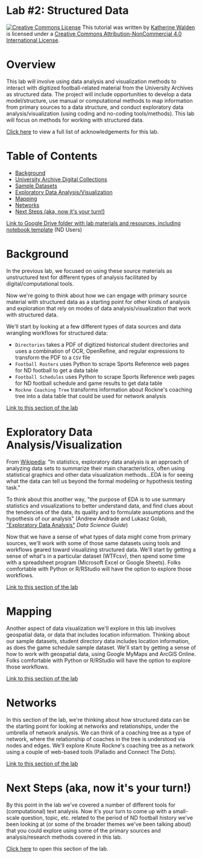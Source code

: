 # Lab #2: Structured Data

<a href="http://creativecommons.org/licenses/by-nc/4.0/" rel="license"><img style="border-width: 0;" src="https://i.creativecommons.org/l/by-nc/4.0/88x31.png" alt="Creative Commons License" /></a>
This tutorial was written by <a href="https://github.com/kwaldenphd">Katherine Walden</a> is licensed under a <a href="http://creativecommons.org/licenses/by-nc/4.0/" rel="license">Creative Commons Attribution-NonCommercial 4.0 International License</a>.

# Overview

This lab will involve using data analysis and visualization methods to interact with digitized football-related material from the University Archives as structured data. The project will include opportunities to develop a data model/structure, use manual or computational methods to map information from primary sources to a data structure, and conduct exploratory data analysis/visualization (using coding and no-coding tools/methods). This lab will focus on methods for working with structured data. 

[Click here](https://github.com/kwaldenphd/football-structured-data/blob/main/acknowledgements.md) to view a full list of acknowledgements for this lab.

# Table of Contents

- [Background](#background)
- [University Archive Digital Collections](#university-archive-digital-collections)
- [Sample Datasets](#sample-datasets)
- [Exploratory Data Analysis/Visualization](#exploratory-data-analysisvisualization)
- [Mapping](#mapping)
- [Networks](#networks)
- [Next Steps (aka, now it's your turn!)](#next-steps-aka-now-its-your-turn)

[Link to Google Drive folder with lab materials and resources, including notebook template](https://drive.google.com/drive/folders/1BYuxNOQ-FoWuYtL8hVWZq0Re-FInkXr3?usp=sharing) (ND Users)

# Background

In the previous lab, we focused on using these source materials as unstructured text for different types of analysis facilitated by digital/computational tools.

Now we're going to think about how we can engage with primary source material with structured data as a starting point for other kinds of analysis and exploration that rely on modes of data analysis/visualization that work with structured data.

We'll start by looking at a few different types of data sources and data wrangling workflows for structured data:
- `Directories` takes a PDF of digitized historical student directories and uses a combination of OCR, OpenRefine, and regular expressions to transform the PDF to a `CSV` file
- `Football Rosters` uses Python to scrape Sports Reference web pages for ND football to get a data table
- `Football Schedules` uses Python to scrape Sports Reference web pages for ND football schedule and game results to get data table
- `Rockne Coaching Tree` transforms information about Rockne's coaching tree into a data table that could be used for network analysis

[Link to this section of the lab](https://github.com/kwaldenphd/football-structured-data/blob/main/background.md)

# Exploratory Data Analysis/Visualization

From [Wikipedia](https://en.wikipedia.org/wiki/Exploratory_data_analysis): "In statistics, exploratory data analysis is an approach of analyzing data sets to summarize their main characteristics, often using statistical graphics and other data visualization methods...EDA is for seeing what the data can tell us beyond the formal modeling or hypothesis testing task."

To think about this another way, "the purpose of EDA is to use summary statistics and visualizations to better understand data, and find clues about the tendencies of the data, its quality and to formulate assumptions and the hypothesis of our analysis" (Andrew Andrade and Lukasz Golab, ["Exploratory Data Analysis"](https://datascienceguide.github.io/exploratory-data-analysis) *Data Science Guide*)

Now that we have a sense of what types of data might come from primary sources, we'll work with some of those same datasets using tools and workflows geared toward visualizing structured data. We'll start by getting a sense of what's in a particular dataset (WTFcsv), then spend some time with a spreadsheet program (Microsoft Excel or Google Sheets). Folks comfortable with Python or R/RStudio will have the option to explore those workflows.

[Link to this section of the lab](https://github.com/kwaldenphd/football-structured-data/blob/main/eda.md)

# Mapping

Another aspect of data visualization we'll explore in this lab involves geospatial data, or data that includes location information. Thinking about our sample datasets, student directory data includes location information, as does the game schedule sample dataset. We'll start by getting a sense of how to work with geospatial data, using Google MyMaps and ArcGIS Online. Folks comfortable with Python or R/RStudio will have the option to explore those workflows.

[Link to this section of the lab](https://github.com/kwaldenphd/football-structured-data/blob/main/mapping.md)

# Networks

In this section of the lab, we're thinking about how structured data can be the starting point for looking at networks and relationships, under the umbrella of network analysis. We can think of a coaching tree as a type of network, where the relationship of coaches in the tree is understood via nodes and edges. We'll explore Knute Rockne's coaching tree as a network using a couple of web-based tools (Palladio and Connect The Dots).

[Link to this section of the lab](https://github.com/kwaldenphd/football-structured-data/blob/main/networks.md)

# Next Steps (aka, now it's your turn!)

By this point in the lab we've covered a number of different tools for (computational) text analysis. Now it's your turn to come up with a small-scale question, topic, etc. related to the period of ND football history we've been looking at (or some of the broader themes we've been talking about) that you could explore using some of the primary sources and analysis/research methods covered in this lab.

[Click here](https://github.com/kwaldenphd/football-structured-data/blob/main/next-steps.md) to open this section of the lab.
